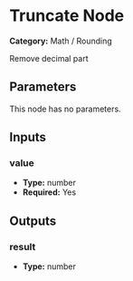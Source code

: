 
# Truncate Node

**Category:** Math / Rounding

Remove decimal part

## Parameters

This node has no parameters.

## Inputs


### value
- **Type:** number
- **Required:** Yes



## Outputs


### result
- **Type:** number




